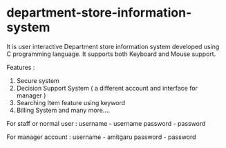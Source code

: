 # department-store-information-system

It is user interactive Department store information system developed using C programming language.
It supports both Keyboard and Mouse support.

Features :
1. Secure system
2. Decision Support System ( a different account and interface for manager )
3. Searching Item feature using keyword
4. Billing System and many more....

For staff or normal user :
username - username
password - password

For manager account :
username - amitgaru
password - password
